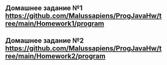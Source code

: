 ## **Домашнее задание №1** https://github.com/Malussapiens/ProgJavaHw/tree/main/Homework1/program


## **Домашнее задание №2** https://github.com/Malussapiens/ProgJavaHw/tree/main/Homework2/program





